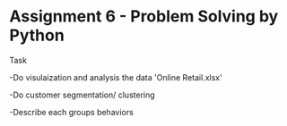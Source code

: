 # Assignment 6 - Problem Solving by Python
Task

-Do visulaization and analysis the data 'Online Retail.xlsx'

-Do customer segmentation/ clustering 

-Describe each groups behaviors 
